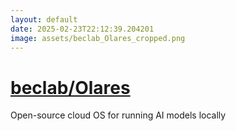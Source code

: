 ```yaml
---
layout: default
date: 2025-02-23T22:12:39.204201
image: assets/beclab_Olares_cropped.png
---
```


# [beclab/Olares](https://github.com/beclab/Olares)

Open-source cloud OS for running AI models locally
